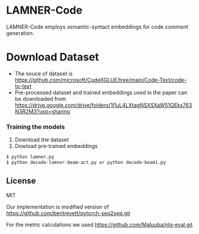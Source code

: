 # LAMNER-Code


LAMNER-Code employs semantic-syntact embeddings for code comment generation.
# Download Dataset

  - The souce of dataset is https://github.com/microsoft/CodeXGLUE/tree/main/Code-Text/code-to-text
  - Pre-processed dataset and trained embeddings used in the paper can be downloaded from https://drive.google.com/drive/folders/1I1uL4LXtagNSXSXaW51QEks763N3R2M3?usp=sharing

### Training the models
1. Download the dataset
2. Dowload pre-trained embeddings

```sh
$ python lamner.py 
$ python decode-lamner-beam-act.py or python decode-beam1.py 
```

License
----
MIT

Our implementation is modified version of https://github.com/bentrevett/pytorch-seq2seq.git

For the metric calculations we used https://github.com/Maluuba/nlg-eval.git
